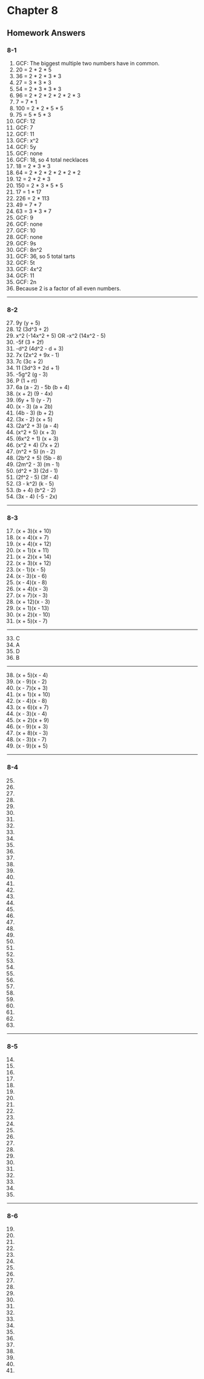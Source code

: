 # Chapter 8

## Homework Answers

### 8-1

1. GCF: The biggest multiple two numbers have in common.
2. 20 = 2 * 2 * 5
3. 36 = 2 * 2 * 3 * 3
4. 27 = 3 * 3 * 3
5. 54 = 2 * 3 * 3 * 3
6. 96 = 2 * 2 * 2 * 2 * 2 * 3
7. 7 = 7 * 1
8. 100 = 2 * 2 * 5 * 5
9. 75 = 5 * 5 * 3
10. GCF: 12
11. GCF: 7
12. GCF: 11
13. GCF: x^2
14. GCF: 5y
15. GCF: none
16. GCF: 18, so 4 total necklaces
17. 18 = 2 * 3 * 3
18. 64 = 2 * 2 * 2 * 2 * 2 * 2
19. 12 = 2 * 2 * 3
20. 150 = 2 * 3 * 5 * 5
21. 17 = 1 * 17
22. 226 = 2 * 113
23. 49 = 7 * 7
24. 63 = 3 * 3 * 7
25. GCF: 9
26. GCF: none
27. GCF: 10
28. GCF: none
29. GCF: 9s
30. GCF: 8n^2
31. GCF: 36, so 5 total tarts
32. GCF: 5t
33. GCF: 4x^2
34. GCF: 11
35. GCF: 2n
36. Because 2 is a factor of all even numbers.

---

### 8-2

27. 9y (y + 5)
28. 12 (3d^3 + 2)
29. x^2 (-14x^2 + 5) OR -x^2 (14x^2 - 5)
30. -5f (3 + 2f)
31. -d^2 (4d^2 - d + 3)
32. 7x (2x^2 + 9x - 1)
33. 7c (3c + 2)
34. 11 (3d^3 + 2d + 1)
35. -5g^2 (g - 3)
36. P (1 + rt)
37. 6a (a - 2) - 5b (b + 4)
38. (x + 2) (9 - 4x)
39. (6y + 1) (y - 7)
40. (x - 3) (a + 2b)
41. (4b - 3) (b + 2)
42. (3x - 2) (x + 5)
43. (2a^2 + 3) (a - 4)
44. (x^2 + 5) (x + 3)
45. (6x^2 + 1) (x + 3)
46. (x^2 + 4) (7x + 2)
47. (n^2 + 5) (n - 2)
48. (2b^2 + 5) (5b - 8)
49. (2m^2 - 3) (m - 1)
50. (d^2 + 3) (2d - 1)
51. (2f^2 - 5) (3f - 4)
52. (3 - k^2) (k - 5)
53. (b + 4) (b^2 - 2)
54. (3x - 4) (-5 - 2x)

---

### 8-3

17. (x + 3)(x + 10)
18. (x + 4)(x + 7)
19. (x + 4)(x + 12)
20. (x + 1)(x + 11)
21. (x + 2)(x + 14)
22. (x + 3)(x + 12)
23. (x - 1)(x - 5)
24. (x - 3)(x - 6)
25. (x - 4)(x - 8)
26. (x + 4)(x - 3)
27. (x + 7)(x - 3)
28. (x + 12)(x - 3)
29. (x + 1)(x - 13)
30. (x + 2)(x - 10)
31. (x + 5)(x - 7)

---

33. C
34. A
35. D
36. B

---

38. (x + 5)(x - 4)
39. (x - 9)(x - 2)
40. (x - 7)(x + 3)
41. (x + 1)(x + 10)
42. (x - 4)(x - 8)
43. (x + 6)(x + 7)
44. (x - 3)(x - 4)
45. (x + 2)(x + 9)
46. (x - 9)(x + 3)
47. (x + 8)(x - 3)
48. (x - 3)(x - 7)
49. (x - 9)(x + 5)

---

### 8-4

25.
26.
27.
28.
29.
30.
31.
32.
33.
34.
35.
36.
37.
38.
39.
40.
41.
42.
43.
44.
45.
46.
47.
48.
49.
50.
51.
52.
53.
54.
55.
56.
57.
58.
59.
60.
61.
62.
63.

---

### 8-5

14.
15.
16.
17.
18.
19.
20.
21.
22.
23.
24.
25.
26.
27.
28.
29.
30.
31.
32.
33.
34.
35.

---

### 8-6

19.
20.
21.
22.
23.
24.
25.
26.
27.
28.
29.
30.
31.
32.
33.
34.
35.
36.
37.
38.
39.
40.
41.
